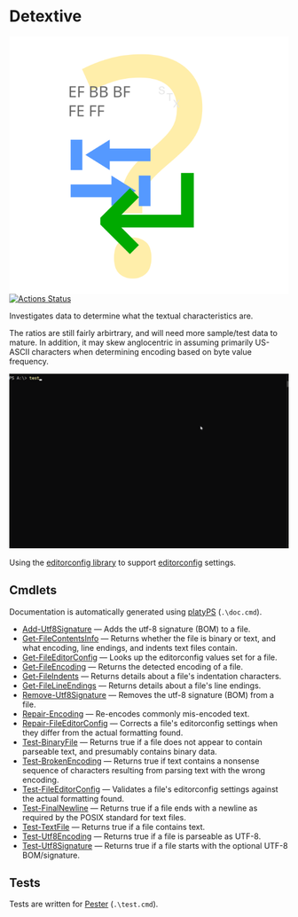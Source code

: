 Detextive
=========

<!-- To publish to PowerShell Gallery: dotnet build -t:PublishModule -c Release -->
<img src="Detextive.svg" alt="Detextive icon" align="right" />

<!-- Optional badges: -->
<!-- [![PowerShell Gallery Version](https://img.shields.io/powershellgallery/v/Detextive)](https://www.powershellgallery.com/packages/Detextive/) -->
<!-- [![PowerShell Gallery](https://img.shields.io/powershellgallery/dt/Detextive)](https://www.powershellgallery.com/packages/Detextive/) -->
[![Actions Status](https://github.com/brianary/Detextive/workflows/.NET%20Core/badge.svg)](https://github.com/brianary/Detextive/actions)

Investigates data to determine what the textual characteristics are.

The ratios are still fairly arbirtrary, and will need more sample/test data to mature.
In addition, it may skew anglocentric in assuming primarily US-ASCII characters when
determining encoding based on byte value frequency.

![example usage of Detextive](Detextive.gif)

Using the [editorconfig library][] to support [editorconfig][] settings.

[editorconfig library]: https://github.com/editorconfig/editorconfig-core-net "EditorConfig Core library and command line utility written in C# for .NET/Mono http://editorconfig.org"
[editorconfig]: https://editorconfig.org/ "EditorConfig helps maintain consistent coding styles for multiple developers working on the same project across various editors and IDEs."

<!-- [PowerShell dev guidelines]: https://docs.microsoft.com/powershell/scripting/developer/cmdlet/strongly-encouraged-development-guidelines -->

Cmdlets
-------

Documentation is automatically generated using [platyPS](https://github.com/PowerShell/platyPS) (`.\doc.cmd`).

- [Add-Utf8Signature](docs/Add-Utf8Signature.md) — Adds the utf-8 signature (BOM) to a file.
- [Get-FileContentsInfo](docs/Get-FileContentsInfo.md) — Returns whether the file is binary or text, and what encoding, line endings, and indents text files contain.
- [Get-FileEditorConfig](docs/Get-FileEditorConfig.md) — Looks up the editorconfig values set for a file.
- [Get-FileEncoding](docs/Get-FileEncoding.md) — Returns the detected encoding of a file.
- [Get-FileIndents](docs/Get-FileIndents.md) — Returns details about a file's indentation characters.
- [Get-FileLineEndings](docs/Get-FileLineEndings.md) — Returns details about a file's line endings.
- [Remove-Utf8Signature](docs/Remove-Utf8Signature.md) — Removes the utf-8 signature (BOM) from a file.
- [Repair-Encoding](docs/Repair-Encoding.md) — Re-encodes commonly mis-encoded text.
- [Repair-FileEditorConfig](docs/Repair-FileEditorConfig.md) — Corrects a file's editorconfig settings when they differ from the actual formatting found.
- [Test-BinaryFile](docs/Test-BinaryFile.md) — Returns true if a file does not appear to contain parseable text, and presumably contains binary data.
- [Test-BrokenEncoding](docs/Test-BrokenEncoding.md) — Returns true if text contains a nonsense sequence of characters resulting from parsing text with the wrong encoding.
- [Test-FileEditorConfig](docs/Test-FileEditorConfig.md) — Validates a file's editorconfig settings against the actual formatting found.
- [Test-FinalNewline](docs/Test-FinalNewline.md) — Returns true if a file ends with a newline as required by the POSIX standard for text files.
- [Test-TextFile](docs/Test-TextFile.md) — Returns true if a file contains text.
- [Test-Utf8Encoding](docs/Test-Utf8Encoding.md) — Returns true if a file is parseable as UTF-8.
- [Test-Utf8Signature](docs/Test-Utf8Signature.md) — Returns true if a file starts with the optional UTF-8 BOM/signature.

Tests
-----

Tests are written for [Pester](https://github.com/Pester/Pester) (`.\test.cmd`).
